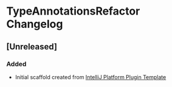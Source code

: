 <!-- Keep a Changelog guide -> https://keepachangelog.com -->

# TypeAnnotationsRefactor Changelog

## [Unreleased]
### Added
- Initial scaffold created from [IntelliJ Platform Plugin Template](https://github.com/JetBrains/intellij-platform-plugin-template)
